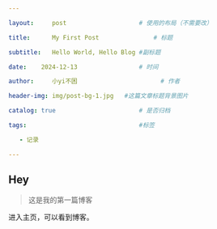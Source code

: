 ```yaml
---

layout:     post   				    # 使用的布局（不需要改） 

title:      My First Post 				# 标题  

subtitle:   Hello World, Hello Blog #副标题 

date:    2024-12-13 				# 时间 

author:     小yi不困 						# 作者 

header-img: img/post-bg-1.jpg 	#这篇文章标题背景图片 

catalog: true 						# 是否归档 

tags:								#标签

   - 记录

---
```




## Hey 

> 这是我的第一篇博客

进入主页，可以看到博客。